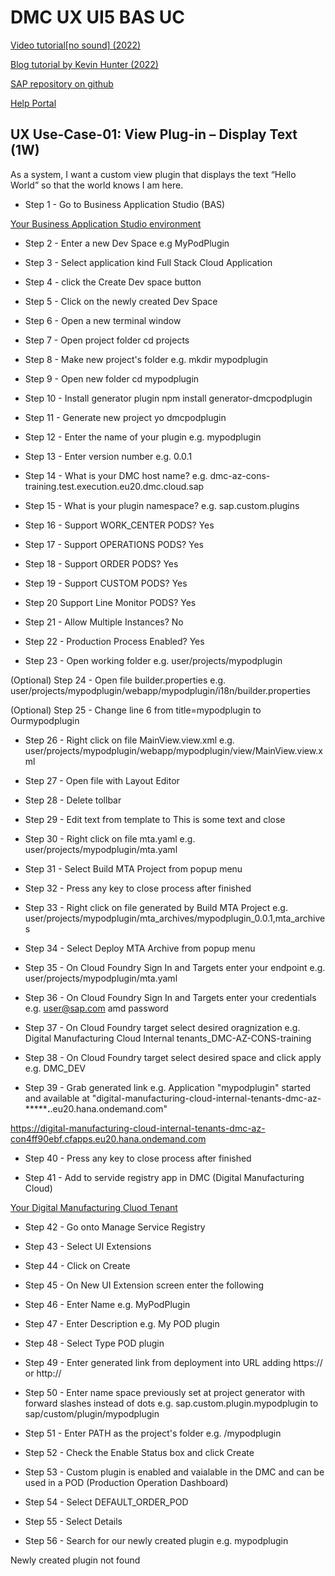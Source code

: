 # DMC UX UI5 BAS UC

[Video tutorial[no sound] (2022)](https://video.sap.com/media/t/1_w70n5iet)

[Blog tutorial by Kevin Hunter (2022)](https://blogs.sap.com/2022/04/11/building-a-custom-digital-manufacturing-cloud-pod-plugin-the-easy-way/)

[SAP repository on github](https://github.com/SAP-samples/digital-manufacturing-extension-samples/blob/main/dm-podplugin-extensions/ExecutionPodPluginTemplate_and_Example/documentation/InstallationAndConfigurationGuide.pdf)

[Help Portal](https://help.sap.com/docs/sap-digital-manufacturing/pod-plugin-developer-s-guide/creating-and-deploying-custom-pod-plugins?q=dmc%20host%20name)

## UX Use-Case-01: View Plug-in – Display Text (1W)
As a system, I want a custom view plugin that displays the text “Hello World” so that the world knows I am here.

- Step 1 - Go to Business Application Studio (BAS)

[Your Business Application Studio environment](https://dmc-az-cons-training.eu20cf.applicationstudio.cloud.sap/index.html)

- Step 2 - Enter a new Dev Space
e.g MyPodPlugin

- Step 3 - Select application kind
Full Stack Cloud Application

- Step 4 - click the Create Dev space button

- Step 5 - Click on the newly created Dev Space

- Step 6 - Open a new terminal window

- Step 7 - Open project folder
cd projects

- Step 8 - Make new project's folder
e.g. mkdir mypodplugin

- Step 9 - Open new folder
cd mypodplugin

- Step 10 - Install generator plugin
npm install generator-dmcpodplugin

- Step 11 - Generate new project
yo dmcpodplugin

- Step 12 - Enter the name of your plugin
e.g. mypodplugin

- Step 13 - Enter version number
e.g. 0.0.1

- Step 14 - What is your DMC host name?
e.g. dmc-az-cons-training.test.execution.eu20.dmc.cloud.sap

- Step 15 - What is your plugin namespace?
e.g. sap.custom.plugins

- Step 16 - Support WORK_CENTER PODS?
Yes

- Step 17 - Support OPERATIONS PODS?
Yes

- Step 18 - Support ORDER PODS?
Yes

- Step 19 - Support CUSTOM PODS?
Yes

- Step 20 Support Line Monitor PODS?
Yes

- Step 21 - Allow Multiple Instances?
No

- Step 22 - Production Process Enabled?
Yes

- Step 23 - Open working folder 
e.g. user/projects/mypodplugin

(Optional) Step 24 - Open file builder.properties
e.g. user/projects/mypodplugin/webapp/mypodplugin/i18n/builder.properties

(Optional) Step 25 - Change line 6 from title=mypodplugin to Ourmypodplugin

- Step 26 - Right click on file MainView.view.xml
e.g. user/projects/mypodplugin/webapp/mypodplugin/view/MainView.view.xml

- Step 27 - Open file with Layout Editor

- Step 28 - Delete tollbar

- Step 29 - Edit text from template to This is some text and close

- Step 30 - Right click on file mta.yaml
e.g. user/projects/mypodplugin/mta.yaml

- Step 31 - Select Build MTA Project from popup menu

- Step 32 - Press any key to close process after finished

- Step 33 - Right click on file generated by Build MTA Project
e.g. user/projects/mypodplugin/mta_archives/mypodplugin_0.0.1,mta_archives

- Step 34 - Select Deploy MTA Archive from popup menu

- Step 35 - On Cloud Foundry Sign In and Targets enter your endpoint
e.g. user/projects/mypodplugin/mta.yaml

- Step 36 - On Cloud Foundry Sign In and Targets enter your credentials
e.g. user@sap.com amd password

- Step 37 - On Cloud Foundry target select desired oragnization
e.g. Digital Manufacturing Cloud Internal tenants_DMC-AZ-CONS-training

- Step 38 - On Cloud Foundry target select desired space and click apply
e.g. DMC_DEV

- Step 39 - Grab generated link
e.g. Application "mypodplugin" started and available at "digital-manufacturing-cloud-internal-tenants-dmc-az-***********.******.eu20.hana.ondemand.com"

https://digital-manufacturing-cloud-internal-tenants-dmc-az-con4ff90ebf.cfapps.eu20.hana.ondemand.com

- Step 40 - Press any key to close process after finished

- Step 41 - Add to servide registry app in DMC (Digital Manufacturing Cloud)

[Your Digital Manufacturing Cluod Tenant](https://dmc-az-cons-training.test.execution.eu20.dmc.cloud.sap/cp.portal/site?sap-language=en#Shell-home)

- Step 42 - Go onto Manage Service Registry

- Step 43 - Select UI Extensions

- Step 44 - Click on Create

- Step 45 - On New UI Extension screen enter the following

- Step 46 - Enter Name
e.g. MyPodPlugin

- Step 47 - Enter Description
e.g. My POD plugin

- Step 48 - Select Type POD plugin

- Step 49 - Enter generated link from deployment into URL adding https:// or http://

- Step 50 - Enter name space previously set at project generator with forward slashes instead of dots
e.g. sap.custom.plugin.mypodplugin to sap/custom/plugin/mypodplugin

- Step 51 - Enter PATH as the project's folder
e.g. /mypodplugin

- Step 52 - Check the Enable Status box and click Create

- Step 53 - Custom plugin is enabled and vaialable in the DMC and can be used in a POD (Production Operation Dashboard)

- Step 54 - Select DEFAULT_ORDER_POD

- Step 55 - Select Details

- Step 56 - Search for our newly created plugin
e.g. mypodplugin

Newly created plugin not found


